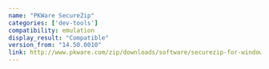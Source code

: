 ```yaml
---
name: "PKWare SecureZip"
categories: ['dev-tools']
compatibility: emulation
display_result: "Compatible"
version_from: "14.50.0010"
link: http://www.pkware.com/zip/downloads/software/securezip-for-windows
---
```


